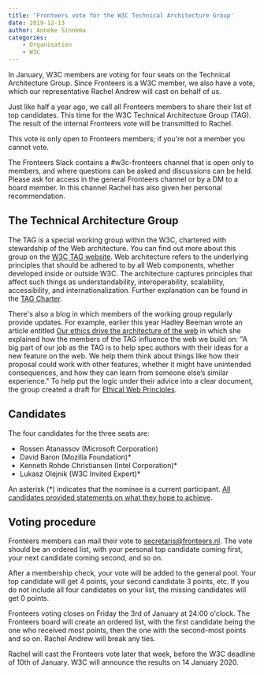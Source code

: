 ```yaml
---
title: 'Fronteers vote for the W3C Technical Architecture Group'
date: 2019-12-13
author: Anneke Sinnema
categories:
    - Organisation
    - W3C
---
```


In January, W3C members are voting for four seats on the Technical Architecture Group. Since Fronteers is a W3C member, we also have a vote, which our representative Rachel Andrew will cast on behalf of us.

Just like half a year ago, we call all Fronteers members to share their list of top candidates. This time for the W3C Technical Architecture Group (TAG). The result of the internal Fronteers vote will be transmitted to Rachel.

This vote is only open to Fronteers members; if you're not a member you cannot vote.

The Fronteers Slack contains a #w3c-fronteers channel that is open only to members, and where questions can be asked and discussions can be held. Please ask for access in the general Fronteers channel or by a DM to a board member.
In this channel Rachel has also given her personal recommendation.

## The Technical Architecture Group

The TAG is a special working group within the W3C, chartered with stewardship of the Web architecture. You can find out more about this group on the [W3C TAG website](https://www.w3.org/2001/tag/).
Web architecture refers to the underlying principles that should be adhered to by all Web components, whether developed inside or outside W3C. The architecture captures principles that affect such things as understandability, interoperability, scalability, accessibility, and internationalization. Further explanation can be found in the [TAG Charter](https://www.w3.org/2004/10/27-tag-charter.html).

There's also a blog in which members of the working group regularly provide updates. For example, earlier this year Hadley Beeman wrote an article entitled [Our ethics drive the architecture of the web](https://www.w3.org/blog/TAG/2019/05/30/our-ethics-drive-the-architecture-of-the-web/) in which she explained how the members of the TAG influence the web we build on: "A big part of our job as the TAG is to help spec authors with their ideas for a new feature on the web. We help them think about things like how their proposal could work with other features, whether it might have unintended consequences, and how they can learn from someone else’s similar experience." To help put the logic under their advice into a clear document, the group created a draft for [Ethical Web Principles](https://w3ctag.github.io/ethical-web-principles/).

## Candidates

The four candidates for the three seats are:

-   Rossen Atanassov (Microsoft Corporation)
-   David Baron (Mozilla Foundation)\*
-   Kenneth Rohde Christiansen (Intel Corporation)\*
-   Lukasz Olejnik (W3C Invited Expert)\*

An asterisk (\*) indicates that the nominee is a current participant.
[All candidates provided statements on what they hope to achieve](https://www.w3.org/2019/12/03-tag-nominations).

## Voting procedure

Fronteers members can mail their vote to secretaris@fronteers.nl. The vote should be an ordered list, with your personal top candidate coming first, your next candidate coming second, and so on.

After a membership check, your vote will be added to the general pool. Your top candidate will get 4 points, your second candidate 3 points, etc. If you do not include all four candidates on your list, the missing candidates will get 0 points.

Fronteers voting closes on Friday the 3rd of January at 24:00 o'clock. The Fronteers board will create an ordered list, with the first candidate being the one who received most points, then the one with the second-most points and so on. Rachel Andrew will break any ties.

Rachel will cast the Fronteers vote later that week, before the W3C deadline of 10th of January. W3C will announce the results on 14 January 2020.
